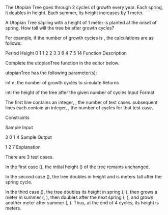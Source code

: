 The Utopian Tree goes through 2 cycles of growth every year. Each spring, it doubles in height. Each summer, its height increases by 1 meter.

A Utopian Tree sapling with a height of 1 meter is planted at the onset of spring. How tall will the tree be after  growth cycles?

For example, if the number of growth cycles is , the calculations are as follows:

Period  Height
0          1
1          2
2          3
3          6
4          7
5          14
Function Description

Complete the utopianTree function in the editor below.

utopianTree has the following parameter(s):

int n: the number of growth cycles to simulate
Returns

int: the height of the tree after the given number of cycles
Input Format

The first line contains an integer, , the number of test cases.
 subsequent lines each contain an integer, , the number of cycles for that test case.

Constraints



Sample Input

3
0
1
4
Sample Output

1
2
7
Explanation

There are 3 test cases.

In the first case (), the initial height () of the tree remains unchanged.

In the second case (), the tree doubles in height and is  meters tall after the spring cycle.

In the third case (), the tree doubles its height in spring (, ), then grows a meter in summer (, ), then doubles after the next spring (, ), and grows another meter after summer (, ). Thus, at the end of 4 cycles, its height is  meters.
